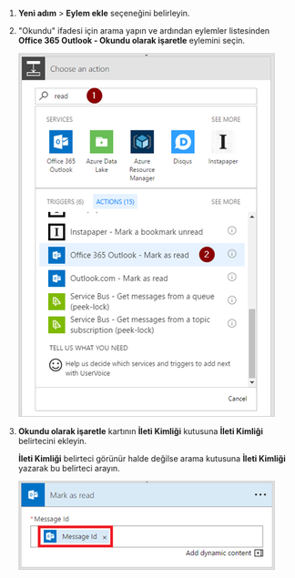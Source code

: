 1. **Yeni adım** > **Eylem ekle** seçeneğini belirleyin.
2. "Okundu" ifadesi için arama yapın ve ardından eylemler listesinden **Office 365 Outlook - Okundu olarak işaretle** eylemini seçin.
   
    ![Okundu olarak işaretle](media/email-triggers/email-triggers-5.png)
3. **Okundu olarak işaretle** kartının **İleti Kimliği** kutusuna **İleti Kimliği** belirtecini ekleyin.
   
     **İleti Kimliği** belirteci görünür halde değilse arama kutusuna **İleti Kimliği** yazarak bu belirteci arayın.
   
    ![İleti kimliği](media/email-triggers/email-triggers-6.png)

